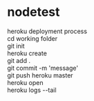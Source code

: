 # nodetest
heroku deployment process  
cd working folder  
git init  
heroku create <app-name>  
git add .  
git commit -m 'message'  
git push heroku master  
heroku open  
heroku logs --tail  
